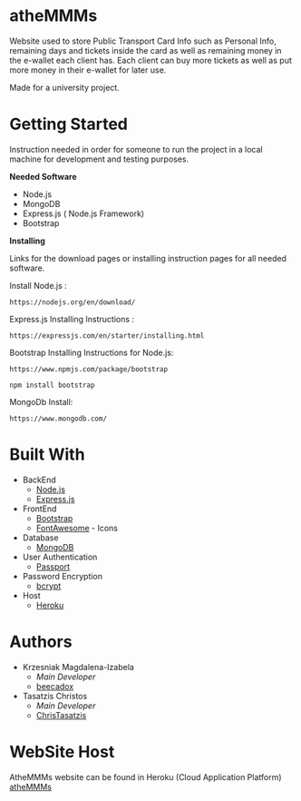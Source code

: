# atheMMMs
Website used to store Public Transport Card Info such as Personal Info, remaining days and tickets inside the card as well as remaining money in the e-wallet each client has. 
Each client can buy more tickets as well as put more money in their e-wallet for later use.

Made for a university project.
# Getting Started
Instruction needed in order for someone to run the project in a local machine for development and testing purposes.

**Needed Software**
- Node.js
- MongoDB
- Express.js ( Node.js Framework)
- Bootstrap 

**Installing**

Links for the download pages or installing instruction pages for all needed software.

Install Node.js :

```
https://nodejs.org/en/download/
```
Express.js Installing Instructions :

```
https://expressjs.com/en/starter/installing.html
```
Bootstrap Installing Instructions for Node.js:

```
https://www.npmjs.com/package/bootstrap
```
```
npm install bootstrap
```
MongoDb Install:
```
https://www.mongodb.com/
```

# Built With
- BackEnd
    - [Node.js](https://nodejs.org/en/)
    - [Express.js](https://expressjs.com)
- FrontEnd
    - [Bootstrap](https://getbootstrap.com)
    - [FontAwesome](https://fontawesome.com) - Icons
- Database
    - [MongoDB](https://www.mongodb.com)
- User Authentication
    - [Passport](http://www.passportjs.org)
- Password Encryption 
    - [bcrypt](https://www.npmjs.com/package/bcrypt)
- Host
    - [Heroku](https://www.heroku.com)

# Authors
- Krzesniak Magdalena-Izabela 
  - *Main Developer* 
  - [beecadox](https://github.com/beecadox)
- Tasatzis Christos
  - *Main Developer* 
  - [ChrisTasatzis](https://github.com/ChrisTasatzis)
# WebSite Host
AtheMMMs website can be found in Heroku (Cloud Application Platform) [atheMMMs](http://athemmms.herokuapp.com)
